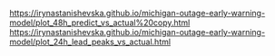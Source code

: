 

https://irynastanishevska.github.io/michigan-outage-early-warning-model/plot_48h_predict_vs_actual%20copy.html
https://irynastanishevska.github.io/michigan-outage-early-warning-model/plot_24h_lead_peaks_vs_actual.html
